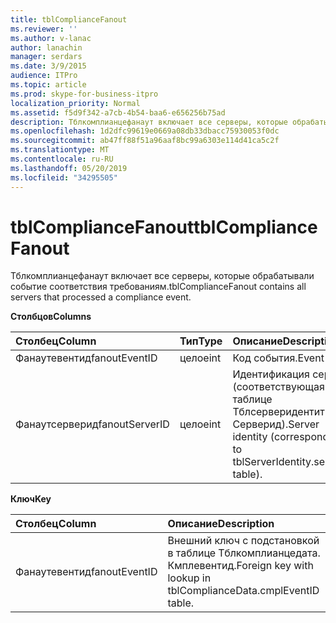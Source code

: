 ```yaml
---
title: tblComplianceFanout
ms.reviewer: ''
ms.author: v-lanac
author: lanachin
manager: serdars
ms.date: 3/9/2015
audience: ITPro
ms.topic: article
ms.prod: skype-for-business-itpro
localization_priority: Normal
ms.assetid: f5d9f342-a7cb-4b54-baa6-e656256b75ad
description: Тблкомплианцефанаут включает все серверы, которые обрабатывали событие соответствия требованиям.
ms.openlocfilehash: 1d2dfc99619e0669a08db33dbacc75930053f0dc
ms.sourcegitcommit: ab47ff88f51a96aaf8bc99a6303e114d41ca5c2f
ms.translationtype: MT
ms.contentlocale: ru-RU
ms.lasthandoff: 05/20/2019
ms.locfileid: "34295505"
---
```

# <a name="tblcompliancefanout"></a><span data-ttu-id="dbed1-103">tblComplianceFanout</span><span class="sxs-lookup"><span data-stu-id="dbed1-103">tblComplianceFanout</span></span>
 
<span data-ttu-id="dbed1-104">Тблкомплианцефанаут включает все серверы, которые обрабатывали событие соответствия требованиям.</span><span class="sxs-lookup"><span data-stu-id="dbed1-104">tblComplianceFanout contains all servers that processed a compliance event.</span></span>
  
<span data-ttu-id="dbed1-105">**Столбцов**</span><span class="sxs-lookup"><span data-stu-id="dbed1-105">**Columns**</span></span>

|<span data-ttu-id="dbed1-106">**Столбец**</span><span class="sxs-lookup"><span data-stu-id="dbed1-106">**Column**</span></span>|<span data-ttu-id="dbed1-107">**Тип**</span><span class="sxs-lookup"><span data-stu-id="dbed1-107">**Type**</span></span>|<span data-ttu-id="dbed1-108">**Описание**</span><span class="sxs-lookup"><span data-stu-id="dbed1-108">**Description**</span></span>|
|:-----|:-----|:-----|
|<span data-ttu-id="dbed1-109">Фанаутевентид</span><span class="sxs-lookup"><span data-stu-id="dbed1-109">fanoutEventID</span></span>  <br/> |<span data-ttu-id="dbed1-110">целое</span><span class="sxs-lookup"><span data-stu-id="dbed1-110">int</span></span>  <br/> |<span data-ttu-id="dbed1-111">Код события.</span><span class="sxs-lookup"><span data-stu-id="dbed1-111">Event ID.</span></span>  <br/> |
|<span data-ttu-id="dbed1-112">Фанаутсерверид</span><span class="sxs-lookup"><span data-stu-id="dbed1-112">fanoutServerID</span></span>  <br/> |<span data-ttu-id="dbed1-113">целое</span><span class="sxs-lookup"><span data-stu-id="dbed1-113">int</span></span>  <br/> |<span data-ttu-id="dbed1-114">Идентификация сервера (соответствующая таблице Тблсерверидентити. Серверид).</span><span class="sxs-lookup"><span data-stu-id="dbed1-114">Server identity (corresponding to tblServerIdentity.serverID table).</span></span>  <br/> |
   
<span data-ttu-id="dbed1-115">**Ключ**</span><span class="sxs-lookup"><span data-stu-id="dbed1-115">**Key**</span></span>

|<span data-ttu-id="dbed1-116">**Столбец**</span><span class="sxs-lookup"><span data-stu-id="dbed1-116">**Column**</span></span>|<span data-ttu-id="dbed1-117">**Описание**</span><span class="sxs-lookup"><span data-stu-id="dbed1-117">**Description**</span></span>|
|:-----|:-----|
|<span data-ttu-id="dbed1-118">Фанаутевентид</span><span class="sxs-lookup"><span data-stu-id="dbed1-118">fanoutEventID</span></span>  <br/> |<span data-ttu-id="dbed1-119">Внешний ключ с подстановкой в таблице Тблкомплианцедата. Кмплевентид.</span><span class="sxs-lookup"><span data-stu-id="dbed1-119">Foreign key with lookup in tblComplianceData.cmplEventID table.</span></span>  <br/> |
   

